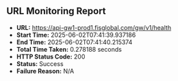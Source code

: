## URL Monitoring Report

- **URL:** https://api-gw1-prod1.fisglobal.com/gw/v1/health
- **Start Time:** 2025-06-02T07:41:39.937186
- **End Time:** 2025-06-02T07:41:40.215374
- **Total Time Taken:** 0.278188 seconds
- **HTTP Status Code:** 200
- **Status:** Success
- **Failure Reason:** N/A
